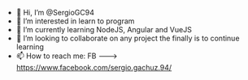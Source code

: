 - 👋 Hi, I’m @SergioGC94
- 👀 I’m interested in learn to program 
- 🌱 I’m currently learning NodeJS, Angular and VueJS
- 💞️ I’m looking to collaborate on any project the finally is to continue learning
- 📫 How to reach me: FB ---> https://www.facebook.com/sergio.gachuz.94/

<!---
SergioGC94/SergioGC94 is a ✨ special ✨ repository because its `README.md` (this file) appears on your GitHub profile.
You can click the Preview link to take a look at your changes.
--->
